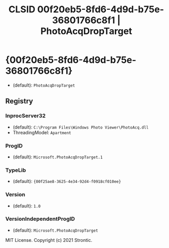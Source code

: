 ﻿---
title: "CLSID 00f20eb5-8fd6-4d9d-b75e-36801766c8f1 | PhotoAcqDropTarget"
excerpt: What is COM-Object CLSID 00f20eb5-8fd6-4d9d-b75e-36801766c8f1?
---

# {00f20eb5-8fd6-4d9d-b75e-36801766c8f1}

* (default): `PhotoAcqDropTarget`

## Registry


### InprocServer32

* (default): `C:\Program Files\Windows Photo Viewer\PhotoAcq.dll`
* ThreadingModel: `Apartment`

### ProgID

* (default): `Microsoft.PhotoAcqDropTarget.1`

### TypeLib

* (default): `{00f25ae8-3625-4e34-92d4-f0918cf010ee}`

### Version

* (default): `1.0`

### VersionIndependentProgID

* (default): `Microsoft.PhotoAcqDropTarget`

MIT License. Copyright (c) 2021 Strontic.


